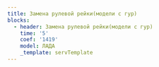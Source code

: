 ```yaml
---
title: Замена рулевой рейки(модели с гур)
blocks:
  - header: Замена рулевой рейки(модели с гур)
    time: '5'
    coef: '1419'
    model: ЛАДА
    _template: servTemplate
---
```

        